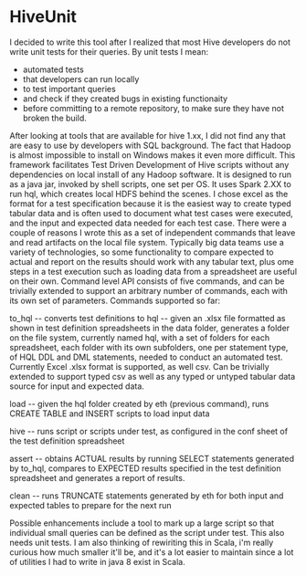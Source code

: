 # HiveUnit
I decided to write this tool after I realized that most Hive developers do not write unit tests for their queries. By unit tests I mean:
- automated tests 
- that developers can run locally 
- to test important queries 
- and check if they created bugs in existing functionaity 
- before committing to a remote repository, to make sure they have not broken the build. 

After looking at tools that are available for hive 1.xx, I did not find any that are easy to use by developers with SQL background. The fact that Hadoop is almost impossible to install on Windows makes it even more difficult.  This framework facilitates Test Driven Development of Hive scripts without any dependencies on local install of any Hadoop software. It is designed to run as a java jar, invoked by shell scripts, one set per OS. It uses Spark 2.XX to run hql, which creates local HDFS behind the scenes. 
I chose excel as the format for a test specification because it is the easiest way to create typed tabular data and is often used to document what test cases were executed, and the input and expected data needed for each test case. There were a couple of reasons I wrote this as a set of independent commands that leave and read artifacts on the local file system. Typically big data teams use a variety of technologies, so some functionality to compare expected to actual and report on the results should work with any tabular text, plus ome steps in a test execution such as loading data from a spreadsheet are useful on their own. 
Command level API consists of five commands, and can be trivially extended to support an arbitrary number of commands, each with its own set of parameters. Commands supported so far:

to_hql -- converts test definitions to hql -- given an .xlsx file formatted as shown in test definition spreadsheets in the data folder, generates a folder on the file system, currently named hql, with a set of folders for each spreadsheet, each folder with its own subfolders, one per statement type, of HQL DDL and DML statements, needed to conduct an automated test. Currently Excel .xlsx format is supported, as well csv. Can be trivially extended to support typed csv as well as any typed or untyped tabular data source for input and expected data.

load -- given the hql folder created by eth (previous command), runs CREATE TABLE and INSERT scripts to load input data

hive -- runs script or scripts under test, as configured in the conf sheet of the test definition spreadsheet

assert -- obtains ACTUAL results by running SELECT statements generated by to_hql, compares to EXPECTED results specified in the test definition spreadsheet and generates a report of results.

clean -- runs TRUNCATE statements generated by eth for both input and expected tables to prepare for the next run

Possible enhancements include a tool to mark up a large script so that individual small queries can be defined as the script under test. This also needs unit tests. I am also thinking of rewiriting this in Scala, i'm really curious how much smaller it'll be, and it's a lot easier to maintain since a lot of utilities I had to write in java 8 exist in Scala. 
